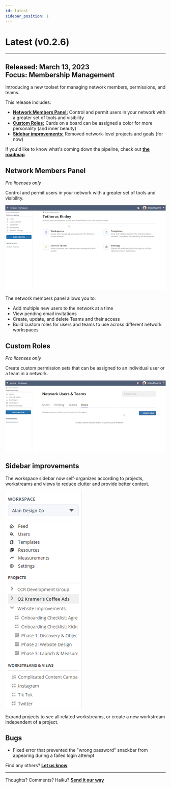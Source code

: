 ```yaml
---
id: latest
sidebar_position: 1
---
```


# Latest (v0.2.6)  
  
---

**Released:** March 13, 2023  
**Focus:** Membership Management
---  

Introducing a new toolset for managing network members, permissions, and teams.       
  
This release includes:  
- **[Network Members Panel:](#network-members-panel)** Control and permit users in your network with a greater set of tools and visibility  
- **[Custom Roles:](#custom-roles)** Cards on a board can be assigned a color for more personality (and inner beauty)
- **[Sidebar improvements:](#sidebar-improvements)** Removed network-level projects and goals (for now)
  
If you'd like to know what's coming down the pipeline, check out **[the roadmap](/docs/roadmap)**.  
  
## Network Members Panel  
  
*Pro licenses only*   

Control and permit users in your network with a greater set of tools and visibility.  

![Members Panel](../assets/v026-members-pane.gif)  
  
The network members panel allows you to:  
- Add multiple new users to the network at a time 
- View pending email invitations  
- Create, update, and delete Teams and their access  
- Build custom roles for users and teams to use across different network workspaces  
  
 
   
## Custom Roles  

*Pro licenses only*  

Create custom permission sets that can be assigned to an individual user or a team in a network.    
  
![Custom Roles](../assets/v026-custom-roles.gif)  

   
## Sidebar improvements  

The workspace sidebar now self-organizes according to projects, workstreams and views to reduce clutter and provide better context.  

[![Sidebar](../assets/v026-sidebar-new.png)](../assets/v026-sidebar-new.png)  
  
Expand projects to see all related workstreams, or create a new workstream independent of a project.  

## Bugs   
- Fixed error that prevented the "wrong password" snackbar from appearing during a failed login attempt 
  
Find any others?  **[Let us know](mailto:ideas@tetheros.com)**

---  
Thoughts?  Comments?  Haiku?  **[Send it our way](mailto:ideas@tetheros.com)**